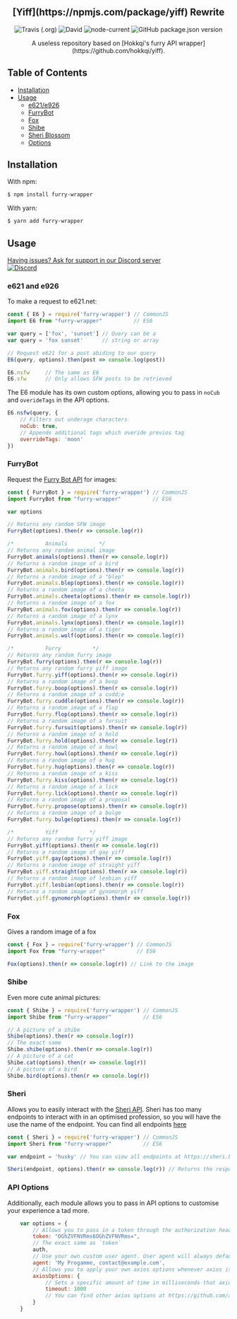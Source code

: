 <h2 align="center">[Yiff](https://npmjs.com/package/yiff) Rewrite</h2>

<p align="center">
<img alt="Travis (.org)" src="https://img.shields.io/travis/MrGriefs/furry-wrapper">
<img alt="David" src="https://img.shields.io/david/MrGriefs/furry-wrapper">
<img alt="node-current" src="https://img.shields.io/node/v/furry-wrapper">
<img alt="GitHub package.json version" src="https://img.shields.io/github/package-json/v/MrGriefs/furry-wrapper">
</p>
<p align="center">A useless repository based on [Hokkqi's furry API wrapper](https://github.com/hokkqi/yiff).</p>

## Table of Contents
  - [Installation](#installation)
  - [Usage](#usage)
    - [e621/e926](#e621-and-e926)
    - [FurryBot](#furrybot)
    - [Fox](#fox)
    - [Shibe](#shibe)
    - [Sheri Blossom](#sheri)
    - [Options](#api-options)

## Installation
With npm:  
```bash
$ npm install furry-wrapper
```

With yarn:  
```bash
$ yarn add furry-wrapper
```

## Usage

[Having issues? Ask for support in our Discord server](https://discord.gg/eazpsZNrRk)  
<a href="https://discord.gg/eazpsZNrRk" target="_blank"><img alt="Discord" src="https://img.shields.io/discord/368557500884189186"></a>

### e621 and e926

To make a request to e621.net:
```javascript
const { E6 } = require('furry-wrapper') // CommonJS
import E6 from "furry-wrapper"          // ES6

var query = ['fox', 'sunset'] // Query can be a
var query = 'fox sunset'      // string or array

// Request e621 for a post abiding to our query
E6(query, options).then(post => console.log(post))

E6.nsfw     // The same as E6
E6.sfw      // Only allows SFW posts to be retrieved
```

The E6 module has its own custom options, allowing you to pass in `noCub` and `overideTags` in the API options.
```javascript
E6.nsfw(query, {
    // Filters out underage characters
    noCub: true,
    // Appends additional tags which overide previos tag
    overrideTags: 'moon'
})
```

### FurryBot

Request the [Furry Bot API](https://yiff.rest) for images:
```javascript
const { FurryBot } = require('furry-wrapper') // CommonJS
import FurryBot from "furry-wrapper"          // ES6

var options

// Returns any random SFW image
FurryBot(options).then(r => console.log(r))

/*          Animals          */
// Returns any random animal image
FurryBot.animals(options).then(r => console.log(r))
// Returns a random image of a bird
FurryBot.animals.bird(options).then(r => console.log(r))
// Returns a random image of a "blep"
FurryBot.animals.blep(options).then(r => console.log(r))
// Returns a random image of a cheeta
FurryBot.animals.cheeta(options).then(r => console.log(r))
// Returns a random image of a fox
FurryBot.animals.fox(options).then(r => console.log(r))
// Returns a random image of a lynx
FurryBot.animals.lynx(options).then(r => console.log(r))
// Returns a random image of a tiger
FurryBot.animals.wolf(options).then(r => console.log(r))

/*          Furry          */
// Returns any random furry image
FurryBot.furry(options).then(r => console.log(r))
// Returns any random furry yiff image
FurryBot.furry.yiff(options).then(r => console.log(r))
// Returns a random image of a boop
FurryBot.furry.boop(options).then(r => console.log(r))
// Returns a random image of a cudd;e
FurryBot.furry.cuddle(options).then(r => console.log(r))
// Returns a random image of a flop
FurryBot.furry.flop(options).then(r => console.log(r))
// Returns a random image of a fursuit
FurryBot.furry.fursuit(options).then(r => console.log(r))
// Returns a random image of a hold
FurryBot.furry.hold(options).then(r => console.log(r))
// Returns a random image of a howl
FurryBot.furry.howl(options).then(r => console.log(r))
// Returns a random image of a hug
FurryBot.furry.hug(options).then(r => console.log(r))
// Returns a random image of a kiss
FurryBot.furry.kiss(options).then(r => console.log(r))
// Returns a random image of a lick
FurryBot.furry.lick(options).then(r => console.log(r))
// Returns a random image of a proposal
FurryBot.furry.propose(options).then(r => console.log(r))
// Returns a random image of a bulge
FurryBot.furry.bulge(options).then(r => console.log(r))

/*          Yiff          */
// Returns any random furry yiff image
FurryBot.yiff(options).then(r => console.log(r))
// Returns a random image of gay yiff
FurryBot.yiff.gay(options).then(r => console.log(r))
// Returns a random image of straight yiff
FurryBot.yiff.straight(options).then(r => console.log(r))
// Returns a random image of lesbian yiff
FurryBot.yiff.lesbian(options).then(r => console.log(r))
// Returns a random image of gynomorph yiff
FurryBot.yiff.gynomorph(options).then(r => console.log(r))
```

### Fox
Gives a random image of a fox
```javascript
const { Fox } = require('furry-wrapper') // CommonJS
import Fox from "furry-wrapper"          // ES6

Fox(options).then(r => console.log(r)) // Link to the image
```

### Shibe
Even more cute animal pictures:
```javascript
const { Shibe } = require('furry-wrapper') // CommonJS
import Shibe from "furry-wrapper"          // ES6

// A picture of a shibe
Shibe(options).then(r => console.log(r))
// The exact same
Shibe.shibe(options).then(r => console.log(r))
// A picture of a cat
Shibe.cat(options).then(r => console.log(r))
// A picture of a bird
Shibe.bird(options).then(r => console.log(r))
```

### Sheri
Allows you to easily interact with the [Sheri API](https://sheri.bot/api).
Sheri has too many endpoints to interact with in an optimised profession, so you will have the use the name of the endpoint.
You can find all endpoints [here](https://sheri.bot/api/urls)
```javascript
const { Sheri } = require('furry-wrapper') // CommonJS
import Sheri from "furry-wrapper"          // ES6

var endpoint = 'husky' // You can view all endpoints at https://sheri.bot/api/urls

Sheri(endpoint, options).then(r => console.log(r)) // Returns the response
```

### API Options

Additionally, each module allows you to pass in API options to customise your experience a tad more.
```javascript
    var options = {
        // Allows you to pass in a token through the authorization header
        token: "OGhZVFNVRms6OGhZVFNVRms=",
        // The exact same as `token`
        auth,
        // Use your own custom user agent. User agent will always default to your Node.js version and OS name if no agent is provided
        agent: 'My Progamme, contact@example.com',
        // Allows you to apply your own axios options whenever axios is used.
        axiosOptions: {
            // Sets a specific amount of time in milliseconds that axios will wait until the requested server responds.
            timeout: 1000 
            // You can find other axios options at https://github.com/axios/axios#request-config
        }
    }
```